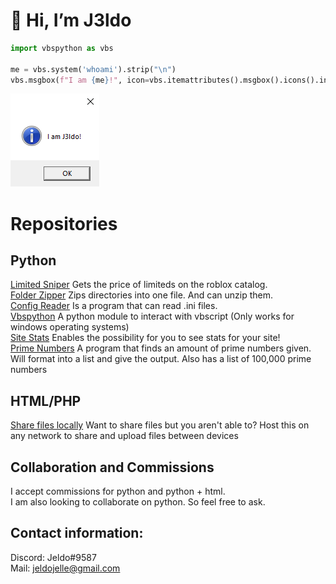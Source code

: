 # 👋 Hi, I’m J3ldo  

```python  
import vbspython as vbs  

me = vbs.system('whoami').strip("\n")  
vbs.msgbox(f"I am {me}!", icon=vbs.itemattributes().msgbox().icons().information())  
```
![](me.png)

# Repositories
## Python
<!--<a href="j3ldo.ddns.net">My own site.</a>-->
[Limited Sniper](https://github.com/J3ldo/LimitSniper) Gets the price of limiteds on the roblox catalog.  
[Folder Zipper](https://github.com/J3ldo/Folder-Zipper) Zips directories into one file. And can unzip them.  
[Config Reader](https://github.com/J3ldo/ConfigReader) Is a program that can read .ini files.  
[Vbspython](https://github.com/J3ldo/vbspython) A python module to interact with vbscript (Only works for windows operating systems)  
[Site Stats](https://github.com/J3ldo/SiteStats) Enables the possibility for you to see stats for your site!  
[Prime Numbers](https://github.com/J3ldo/PrimeNumbers) A program that finds an amount of prime numbers given. Will format into a list and give the output. Also has a list of 100,000 prime numbers  

<!--[Wifi password scraper](https://github.com/J3ldo/Wifi-Password-Scraper) Scrapes all registerd passwords of a device with windows on it  
[Video downloader](https://github.com/J3ldo/VideoDownloader) Will download youtube videos fast and for free! -->
<!-- [Sus-Bot](https://discordbotlist.com/bots/sus-bot) One of my biggest projects. Sus bot is a bot for discord thats closed source and in 34 server atm   -->
 
## HTML/PHP
[Share files locally](https://github.com/J3ldo/Share-Files-Locally) Want to share files but you aren't able to? Host this on any network to share and upload files between devices

## Collaboration and Commissions
I accept commissions for python and python + html.  
I am also looking to collaborate on python. So feel free to ask.

## Contact information:  
Discord: Jeldo#9587  
Mail: <a href="mailto:jeldojelle@gmail.com">jeldojelle@gmail.com</a>

<!---
- 👋 Hi, I’m J3ldo
- 👀 I’m interested in programming
- 🌱 I’m currently learning Python, HTML and Php
- 💞️ I’m looking to collaborate on Python
- 👩‍💻 Upvote my biggest project so far <a href="https://discordbotlist.com/bots/sus-bot">Sus Bot</a>
- 📫 How to reach me? Through discord my username is: Jeldo#9587
- 💻 Follow me <a href="https://www.youtube.com/watch?v=dQw4w9WgXcQ">here</a>
--->

<!---
J3ldo/J3ldo is a ✨ special ✨ repository because its `README.md` (this file) appears on your GitHub profile.
You can click the Preview link to take a look at your changes.
--->
